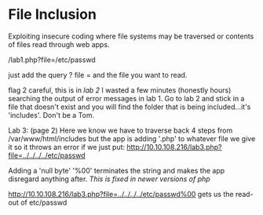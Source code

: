 # File Inclusion

Exploiting insecure coding where file systems may be traversed or contents of files read through web apps.

/lab1.php?file=/etc/passwd

just add the query ? file = and the file you want to read.

flag 2 careful, this is in *lab 2* I wasted a few minutes (honestly hours) searching the output of error messages in lab 1. Go to lab 2 and stick in a file that doesn't exist and you will find the folder that is being included...it's 'includes'. Don't be a Tom. 

Lab 3: (page 2)
Here we know we have to traverse back 4 steps from /var/www/html/includes but the app is adding '.php' to whatever file we give it so it throws an error if we just put:
http://10.10.108.216/lab3.php?file=../../../../etc/passwd

Adding a 'null byte' '%00' terminates the string and makes the app disregard anything after. *This is fixed in newer versions of php*

http://10.10.108.216/lab3.php?file=../../../../etc/passwd%00
gets us the read-out of etc/passwd


